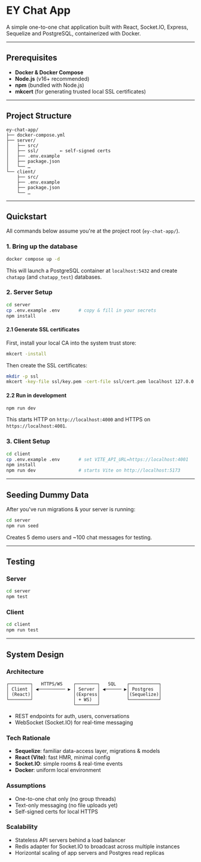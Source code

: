 # EY Chat App

A simple one-to-one chat application built with React, Socket.IO, Express, Sequelize and PostgreSQL, containerized with Docker.

---

## Prerequisites

- **Docker & Docker Compose**  
- **Node.js** (v16+ recommended)  
- **npm** (bundled with Node.js)  
- **mkcert** (for generating trusted local SSL certificates)

---

## Project Structure

```text
ey-chat-app/
├── docker-compose.yml
├── server/
│   ├── src/
│   ├── ssl/        ← self-signed certs
│   ├── .env.example
│   ├── package.json
│   └── …
└── client/
    ├── src/
    ├── .env.example
    ├── package.json
    └── …
```

---

## Quickstart

All commands below assume you're at the project root (`ey-chat-app/`).

### 1. Bring up the database

```bash
docker compose up -d
```

This will launch a PostgreSQL container at `localhost:5432` and create `chatapp` (and `chatapp_test`) databases.

### 2. Server Setup

```bash
cd server
cp .env.example .env       # copy & fill in your secrets
npm install
```

#### 2.1 Generate SSL certificates
First, install your local CA into the system trust store:
```bash
mkcert -install
```
Then create the SSL certificates:
```bash
mkdir -p ssl
mkcert -key-file ssl/key.pem -cert-file ssl/cert.pem localhost 127.0.0.1
```

#### 2.2 Run in development

```bash
npm run dev
```

This starts HTTP on `http://localhost:4000` and HTTPS on `https://localhost:4001`.

### 3. Client Setup

```bash
cd client
cp .env.example .env       # set VITE_API_URL=https://localhost:4001
npm install
npm run dev                # starts Vite on http://localhost:5173
```

---


## Seeding Dummy Data

After you've run migrations & your server is running:

```bash
cd server
npm run seed
```

Creates 5 demo users and ~100 chat messages for testing.

---

## Testing

### Server

```bash
cd server
npm test
```

### Client

```bash
cd client
npm run test
```

---

## System Design

### Architecture

```text
┌────────┐   HTTPS/WS    ┌────────┐   SQL    ┌───────────┐
│ Client │ ◀────────── ▶ │ Server │ ◀────── ▶│ Postgres  │  
│ (React)│               │(Express│          │(Sequelize)│
└────────┘               │ + WS)  │          └───────────┘
                         └────────┘
```

- REST endpoints for auth, users, conversations
- WebSocket (Socket.IO) for real-time messaging

### Tech Rationale

- **Sequelize**: familiar data-access layer, migrations & models
- **React (Vite)**: fast HMR, minimal config
- **Socket.IO**: simple rooms & real-time events
- **Docker**: uniform local environment

### Assumptions

- One-to-one chat only (no group threads)
- Text-only messaging (no file uploads yet)
- Self-signed certs for local HTTPS

### Scalability

- Stateless API servers behind a load balancer
- Redis adapter for Socket.IO to broadcast across multiple instances
- Horizontal scaling of app servers and Postgres read replicas